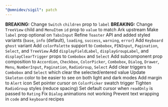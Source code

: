 ```yaml
---
"@omnidev/sigil": patch
---
```


**BREAKING:** Change `Switch` `children` prop to `label`
**BREAKING:** Change `TreeView` child and `MenuItem` `id` prop to `value` to match Ark upstream
Make `label` prop optional on `TabsInput`
Refine `Toaster` API and added styled variants (`base`, `info` (default), `loading`, `success`, `warning`, `error`)
Add `Keyboard` `ghost` variant
Add `colorPalette` support to `Combobox`, `PINInput`, `Pagination`, `Select`, and `TreeView`
Add `displayFieldLabel`, `displayGroupLabel`, and `displayClearTrigger` props to `Combobox` and `Select`
Add subcomponent prop composition to `Accordion`, `Checkbox`, `ColorPicker`, `Combobox`, `Dialog`, `Drawer`, `Menu`, `NumberInput`, `Pagination`, `RadioGroup`, `Select`
Add clear triggers to `Combobox` and `Select` which clear the selected/entered value
Update `Skeleton` color to be easier to see on both light and dark modes
Add margin to `Alert` icon
Set pointer cursor on `ColorPicker` swatch trigger
Tighten `RadioGroup` styles (reduce spacing)
Set default cursor when `readOnly` is passed to `Rating`
Fix `Dialog` animations not working
Prevent text wrapping in `code` and `keyboard` recipes

